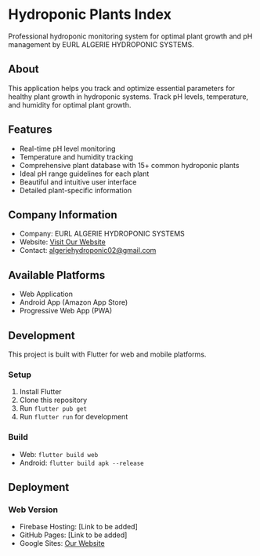 # Hydroponic Plants Index

Professional hydroponic monitoring system for optimal plant growth and pH management by EURL ALGERIE HYDROPONIC SYSTEMS.

## About

This application helps you track and optimize essential parameters for healthy plant growth in hydroponic systems. Track pH levels, temperature, and humidity for optimal plant growth.

## Features

- Real-time pH level monitoring
- Temperature and humidity tracking
- Comprehensive plant database with 15+ common hydroponic plants
- Ideal pH range guidelines for each plant
- Beautiful and intuitive user interface
- Detailed plant-specific information

## Company Information

- Company: EURL ALGERIE HYDROPONIC SYSTEMS
- Website: [Visit Our Website](https://sites.google.com/view/algrie-hydroponic-system/accueil)
- Contact: algeriehydroponic02@gmail.com

## Available Platforms

- Web Application
- Android App (Amazon App Store)
- Progressive Web App (PWA)

## Development

This project is built with Flutter for web and mobile platforms.

### Setup
1. Install Flutter
2. Clone this repository
3. Run `flutter pub get`
4. Run `flutter run` for development

### Build
- Web: `flutter build web`
- Android: `flutter build apk --release`

## Deployment

### Web Version
- Firebase Hosting: [Link to be added]
- GitHub Pages: [Link to be added]
- Google Sites: [Our Website](https://sites.google.com/view/algrie-hydroponic-system/accueil)
